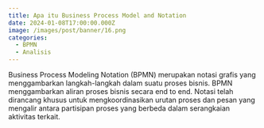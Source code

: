 ```yaml
---
title: Apa itu Business Process Model and Notation
date: 2024-01-08T17:00:00.000Z
image: /images/post/banner/16.png
categories:
  - BPMN
  - Analisis
---
```


Business Process Modeling Notation (BPMN) merupakan notasi grafis yang menggambarkan langkah-langkah dalam suatu proses bisnis. BPMN menggambarkan aliran proses bisnis secara end to end. Notasi telah dirancang khusus untuk mengkoordinasikan urutan proses dan pesan yang mengalir antara partisipan proses yang berbeda dalam serangkaian aktivitas terkait.
